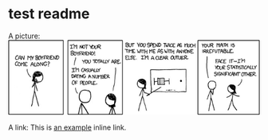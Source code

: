 # test readme

A picture:
![Alt text](Statistics_dating.jpg/?raw=true "Dating")

A link:
This is [an example](http://example.com/ "Example") inline link.

